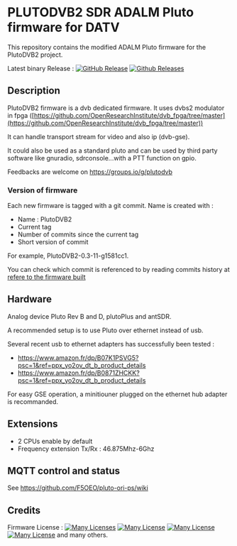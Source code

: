 # PLUTODVB2 SDR ADALM Pluto firmware for DATV

This repository contains the modified ADALM Pluto firmware for the PlutoDVB2 project.

Latest binary Release : [![GitHub Release](https://img.shields.io/github/release/f5oeo/plutosdr-fw.svg)](https://github.com/f5oeo/plutosdr-fw/releases/latest)  [![Github Releases](https://img.shields.io/github/downloads/f5oeo/plutosdr-fw/total.svg)](https://github.com/f5oeo/plutosdr-fw/releases/latest)

## Description
PlutoDVB2 firmware is a dvb dedicated firmware. It uses dvbs2 modulator in fpga ([https://github.com/OpenResearchInstitute/dvb_fpga/tree/master](https://github.com/OpenResearchInstitute/dvb_fpga/tree/master))

It can handle transport stream for video and also ip (dvb-gse).

It could also be used as a standard pluto and can be used by third party software like gnuradio, sdrconsole...with a PTT function on gpio.

Feedbacks are welcome on https://groups.io/g/plutodvb

### Version of firmware
Each new firmware is tagged with a git commit. Name is created with : 
* Name : PlutoDVB2
* Current tag 
* Number of commits since the current tag
* Short version of commit

For example, PlutoDVB2-0.3-11-g1581cc1.

You can check which commit is referenced to by reading commits history at [ refere to the firmware built  ](https://github.com/F5OEO/pluto-ori-ps/commits/main)

## Hardware
Analog device Pluto Rev B and D, plutoPlus and antSDR.

A recommended setup is to use Pluto over ethernet instead of usb.

Several recent usb to ethernet adapters has successfully been tested : 
* https://www.amazon.fr/dp/B07K1PSVG5?psc=1&ref=ppx_yo2ov_dt_b_product_details
* https://www.amazon.fr/dp/B0871ZHCKK?psc=1&ref=ppx_yo2ov_dt_b_product_details

For easy GSE operation, a minitiouner plugged on the ethernet hub adapter is recommanded.

## Extensions
* 2 CPUs enable by default
* Frequency extension Tx/Rx : 46.875Mhz-6Ghz

## MQTT control and status
See https://github.com/F5OEO/pluto-ori-ps/wiki

## Credits

Firmware License : [![Many Licenses](https://img.shields.io/badge/license-LGPL2+-blue.svg)](https://github.com/analogdevicesinc/plutosdr-fw/blob/master/LICENSE.md)  [![Many License](https://img.shields.io/badge/license-GPL2+-blue.svg)](https://github.com/analogdevicesinc/plutosdr-fw/blob/master/LICENSE.md)  [![Many License](https://img.shields.io/badge/license-BSD-blue.svg)](https://github.com/analogdevicesinc/plutosdr-fw/blob/master/LICENSE.md)  [![Many License](https://img.shields.io/badge/license-apache-blue.svg)](https://github.com/analogdevicesinc/plutosdr-fw/blob/master/LICENSE.md) and many others.

